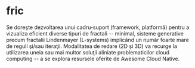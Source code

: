 # fric
Se doreşte dezvoltarea unui cadru-suport (framework, platformă) pentru a vizualiza eficient diverse tipuri de fractali -- minimal, sisteme generative precum fractalii Lindenmayer (L-systems) implicând un număr foarte mare de reguli şi/sau iteraţii. Modalitatea de redare (2D şi 3D) va recurge la utilizarea uneia sau mai multor soluţii aliniate problematicilor cloud computing -- a se explora resursele oferite de Awesome Cloud Native.

